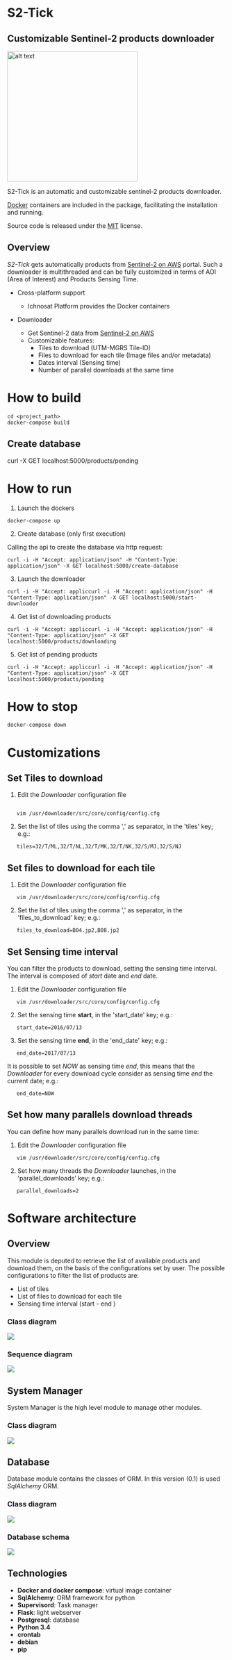 

S2-Tick
===============
Customizable Sentinel-2 products downloader
-------------------------------------------

<img src="https://raw.githubusercontent.com/buele/Sentinel-2-Downloader/master/docs/logo/s2-tick.png" alt="alt text" width="300" height="300">

S2-Tick is an automatic and customizable sentinel-2 products downloader.


[Docker](https://www.docker.com/)  containers are included in the package, facilitating the installation and running.


Source code is released under
the [MIT](https://opensource.org/licenses/MIT) license.





## Overview


*S2-Tick* gets automatically products from
[Sentinel-2 on AWS](http://sentinel-pds.s3-website.eu-central-1.amazonaws.com/) portal. Such a downloader is multithreaded and can be
fully customized in terms of AOI (Area of Interest) and Products Sensing Time.



- Cross-platform support
    - Ichnosat Platform provides the Docker containers

- Downloader
    - Get Sentinel-2 data from  [Sentinel-2 on AWS](http://sentinel-pds.s3-website.eu-central-1.amazonaws.com/)
    - Customizable features:
        - Tiles to download (UTM-MGRS Tile-ID)
        - Files to download for each tile (Image files and/or metadata)
        - Dates interval (Sensing time)
        - Number of parallel downloads at the same time


# How to build

```
cd <project_path>
docker-compose build
```



## Create database


curl -X GET localhost:5000/products/pending
# How to run
 1. Launch the dockers
```
docker-compose up
```

 2. Create database (only first execution)

Calling the api to create the database via http request:
```
curl -i -H "Accept: application/json" -H "Content-Type: application/json" -X GET localhost:5000/create-database
```

 3. Launch the downloader

```
curl -i -H "Accept: appliccurl -i -H "Accept: application/json" -H "Content-Type: application/json" -X GET localhost:5000/start-downloader
```

 4. Get list of downloading products

```
curl -i -H "Accept: appliccurl -i -H "Accept: application/json" -H "Content-Type: application/json" -X GET localhost:5000/products/downloading
```

 5. Get list of pending products

```
curl -i -H "Accept: appliccurl -i -H "Accept: application/json" -H "Content-Type: application/json" -X GET localhost:5000/products/pending
```


# How to stop
```
docker-compose down
```

# Customizations

## Set Tiles to download

1. Edit the *Downloader* configuration file

```

   vim /usr/downloader/src/core/config/config.cfg
```

2. Set the list of tiles using the comma ',' as separator, in the 'tiles' key; e.g.:

```
   tiles=32/T/ML,32/T/NL,32/T/MK,32/T/NK,32/S/MJ,32/S/NJ
```


## Set files to download for each tile

1. Edit the *Downloader* configuration file

```
   vim /usr/downloader/src/core/config/config.cfg
```
2. Set the list of tiles using the comma ',' as separator, in the 'files_to_download' key; e.g.:


```
   files_to_download=B04.jp2,B08.jp2
```

## Set Sensing time interval

You can filter the products to download, setting the sensing time interval.
The interval is composed of *start* date and *end* date.

1. Edit the *Downloader* configuration file

```
   vim /usr/downloader/src/core/config/config.cfg
```

2. Set the sensing time **start**, in the 'start_date' key; e.g.:


```
   start_date=2016/07/13
```

3. Set the sensing time **end**, in the 'end_date' key; e.g.:

```
   end_date=2017/07/13
```


It is possible to set *NOW* as sensing time *end*, this means that the *Downloader* for every download cycle consider as sensing time *end* the current date; e.g.:

```
   end_date=NOW
```

## Set how many parallels download threads

You can define how many parallels download run in the same time:

1. Edit the *Downloader* configuration file

```
   vim /usr/downloader/src/core/config/config.cfg
```
2. Set how many threads the *Downloader* launches, in the 'parallel_downloads' key; e.g.:
```
   parallel_downloads=2
```


# Software architecture


## Overview



This module is deputed to retrieve the list of available products and download them, on the basis of the configurations set by user.
The possible configurations to filter the list of products are:

- List of tiles
- List of files to download for each tile
- Sensing time interval (start - end )


### Class diagram

![](https://raw.githubusercontent.com/buele/Sentinel-2-Downloader/master/docs/downloader-class-diagram.png)


### Sequence diagram

![](https://raw.githubusercontent.com/SardegnaClimaOnlus/ichnosat/master/auto-docs/source/_static/downloader-sequence-diagram.png)




## System Manager

System Manager is the high level module to manage other modules.

### Class diagram

![](https://raw.githubusercontent.com/SardegnaClimaOnlus/ichnosat/master/auto-docs/source/_static/system_manager-class-diagram.png)



## Database

Database module contains the classes of ORM.
In this version (0.1) is used *SqlAlchemy* ORM.

### Class diagram

![](https://raw.githubusercontent.com/buele/Sentinel-2-Downloader/master/docs/database-class-diagram.png)


### Database schema

![](https://raw.githubusercontent.com/buele/Sentinel-2-Downloader/master/docs/database-schema.png)




## Technologies


- **Docker and docker compose**: virtual image container
- **SqlAlchemy**: ORM framework for python
- **Supervisord**: Task manager
- **Flask**: light webserver
- **Postgresql**: database
- **Python 3.4**
- **crontab**
- **debian**
- **pip**











